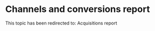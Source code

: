 ﻿---
 redirect_url: https://msdn.microsoft.com/windows/uwp/publish/acquisitions-report
---

# Channels and conversions report

This topic has been redirected to: Acquisitions report